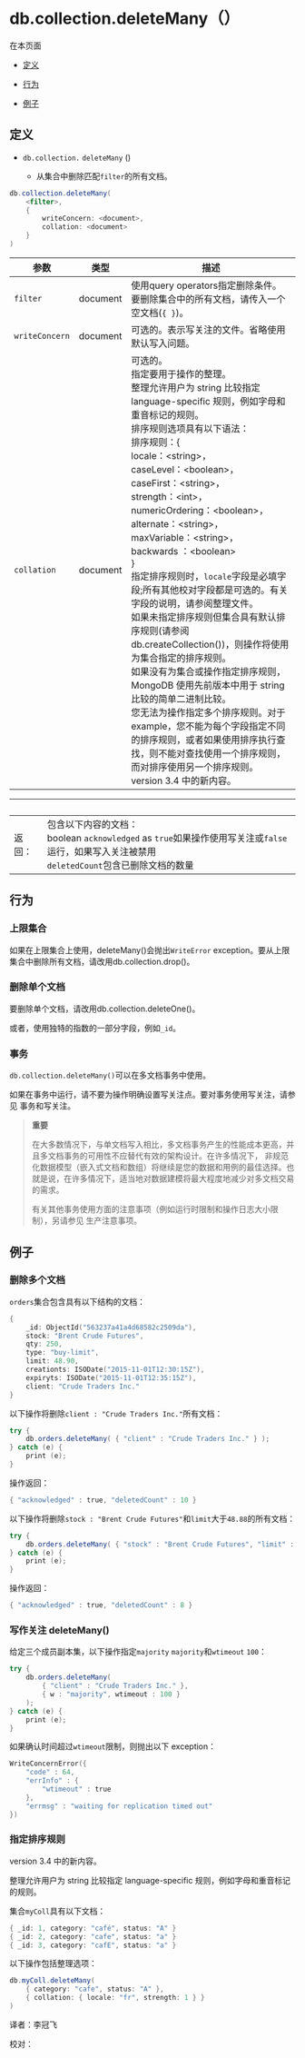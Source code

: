 # [ ](#)db.collection.deleteMany（）

[]()

在本页面

*   [定义](#definition)

*   [行为](#behavior)

*   [例子](#examples)

## <span id="definition">定义</span>

*   `db.collection.`  `deleteMany` ()

       *   从集合中删除匹配`filter`的所有文档。

```powershell
db.collection.deleteMany(
    <filter>,
    {
        writeConcern: <document>,
        collation: <document>
    }
)
```

| 参数           | 类型     | 描述                                                         |
| -------------- | -------- | ------------------------------------------------------------ |
| `filter`       | document | 使用query operators指定删除条件。 <br/>    要删除集合中的所有文档，请传入一个空文档(`{ }`)。 |
| `writeConcern` | document | 可选的。表示写关注的文件。省略使用默认写入问题。             |
| `collation`    | document | 可选的。 <br/>    指定要用于操作的整理。 <br/>     整理允许用户为 string 比较指定 language-specific 规则，例如字母和重音标记的规则。 <br/>    排序规则选项具有以下语法：<br/>    排序规则：{<br/>     locale：&lt;string&gt;，<br/>     caseLevel：&lt;boolean&gt;，<br/>     caseFirst：&lt;string&gt;，<br/>     strength：&lt;int&gt;，<br/>     numericOrdering：&lt;boolean&gt;，<br/>     alternate：&lt;string&gt;，<br/>     maxVariable：&lt;string&gt;，<br/>     backwards ：&lt;boolean&gt; <br/>    } <br/>    指定排序规则时，`locale`字段是必填字段;所有其他校对字段都是可选的。有关字段的说明，请参阅整理文件。 <br/>    如果未指定排序规则但集合具有默认排序规则(请参阅db.createCollection())，则操作将使用为集合指定的排序规则。 <br/>    如果没有为集合或操作指定排序规则，MongoDB 使用先前版本中用于 string 比较的简单二进制比较。 <br/>    您无法为操作指定多个排序规则。对于 example，您不能为每个字段指定不同的排序规则，或者如果使用排序执行查找，则不能对查找使用一个排序规则，而对排序使用另一个排序规则。 <br/>     version 3.4 中的新内容。 |

| <br /> |                                                              |
| ------ | ------------------------------------------------------------ |
| 返回： | 包含以下内容的文档：<br/>     boolean `acknowledged` as `true`如果操作使用写关注或`false`运行，如果写入关注被禁用<br/>     `deletedCount`包含已删除文档的数量 |

## <span id="behavior">行为</span>

### 上限集合

如果在上限集合上使用，deleteMany()会抛出`WriteError` exception。要从上限集合中删除所有文档，请改用db.collection.drop()。

### 删除单个文档

要删除单个文档，请改用db.collection.deleteOne()。

或者，使用独特的指数的一部分字段，例如`_id`。

### 事务

`db.collection.deleteMany()`可以在多文档事务中使用。

如果在事务中运行，请不要为操作明确设置写关注点。要对事务使用写关注，请参见 事务和写关注。

> **重要**
>
> 在大多数情况下，与单文档写入相比，多文档事务产生的性能成本更高，并且多文档事务的可用性不应替代有效的架构设计。在许多情况下， 非规范化数据模型（嵌入式文档和数组）将继续是您的数据和用例的最佳选择。也就是说，在许多情况下，适当地对数据建模将最大程度地减少对多文档交易的需求。
>
> 有关其他事务使用方面的注意事项（例如运行时限制和操作日志大小限制），另请参见 生产注意事项。

## <span id="examples">例子</span>

### 删除多个文档

`orders`集合包含具有以下结构的文档：

```powershell
{
    _id: ObjectId("563237a41a4d68582c2509da"),
    stock: "Brent Crude Futures",
    qty: 250,
    type: "buy-limit",
    limit: 48.90,
    creationts: ISODate("2015-11-01T12:30:15Z"),
    expiryts: ISODate("2015-11-01T12:35:15Z"),
    client: "Crude Traders Inc."
}
```

以下操作将删除`client : "Crude Traders Inc."`所有文档：

```powershell
try {
    db.orders.deleteMany( { "client" : "Crude Traders Inc." } );
} catch (e) {
    print (e);
}
```

操作返回：

```powershell
{ "acknowledged" : true, "deletedCount" : 10 }
```

以下操作将删除`stock : "Brent Crude Futures"`和`limit`大于`48.88`的所有文档：

```powershell
try {
    db.orders.deleteMany( { "stock" : "Brent Crude Futures", "limit" : { $gt : 48.88 } } );
} catch (e) {
    print (e);
}
```

操作返回：

```powershell
{ "acknowledged" : true, "deletedCount" : 8 }
```

### 写作关注 deleteMany()

给定三个成员副本集，以下操作指定`majority` `majority`和`wtimeout` `100`：

```powershell
try {
    db.orders.deleteMany(
        { "client" : "Crude Traders Inc." },
        { w : "majority", wtimeout : 100 }
    );
} catch (e) {
    print (e);
}
```

如果确认时间超过`wtimeout`限制，则抛出以下 exception：

```powershell
WriteConcernError({
    "code" : 64,
    "errInfo" : {
        "wtimeout" : true
    },
    "errmsg" : "waiting for replication timed out"
})
```

### 指定排序规则

version 3.4 中的新内容。

整理允许用户为 string 比较指定 language-specific 规则，例如字母和重音标记的规则。

集合`myColl`具有以下文档：

```powershell
{ _id: 1, category: "café", status: "A" }
{ _id: 2, category: "cafe", status: "a" }
{ _id: 3, category: "cafE", status: "a" }
```

以下操作包括整理选项：

```powershell
db.myColl.deleteMany(
    { category: "cafe", status: "A" },
    { collation: { locale: "fr", strength: 1 } }
)
```



译者：李冠飞

校对：